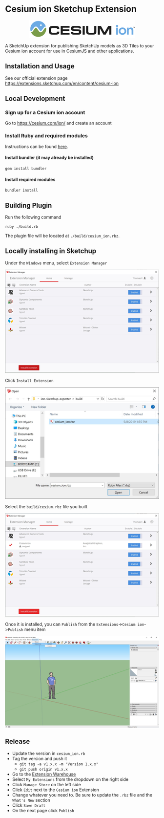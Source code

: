 # Cesium ion Sketchup Extension
<p align="center">
<a href="https://cesium.com/"><img src="https://github.com/AnalyticalGraphicsInc/cesium-ion-community/blob/master/ion_color_black.png" /></a>
</p>

A SketchUp extension for publishing SketchUp models as 3D Tiles to your Cesium ion account for use in CesiumJS and other applications.

## Installation and Usage

See our official extension page https://extensions.sketchup.com/en/content/cesium-ion

## Local Development

### Sign up for a Cesium ion account

Go to https://cesium.com/ion/ and create an account

### Install Ruby and required modules

Instructions can be found [here](https://www.ruby-lang.org/en/documentation/installation/).

#### Install bundler (it may already be installed)
```
gem install bundler
```

#### Install required modules
```
bundler install
```

## Building Plugin

Run the following command

```
ruby ./build.rb
```

The plugin file will be located at `./build/cesium_ion.rbz`.

## Locally installing in Sketchup

Under the `Windows` menu, select `Extension Manager`

![Extension Manager](images/ExtensionManager.jpg)

Click `Install Extension`

![Extension Manager](images/FileBrowser.jpg)

Select the `build/cesium.rbz` file you built

![Extension Manager](images/ExtensionManager-2.jpg)

Once it is installed, you can `Publish` from the `Extensions`->`Cesium ion`->`Publish` menu item

![Extension Manager](images/Menu.jpg)

## Release

* Update the version in `cesium_ion.rb`
* Tag the version and push it
  * `git tag -a v1.x.x -m "Version 1.x.x"`
  * `git push origin v1.x.x`
* Go to the [Extension Warehouse](https://extensions.sketchup.com/en)
* Select `My Extensions` from the dropdown on the right side
* Click `Manage Store` on the left side
* Click `Edit` next to the `Cesium ion` Extension
* Change whatever you need to. Be sure to update the `.rbz` file and the `What's New` section
* Click `Save Draft`
* On the next page click `Publish`
